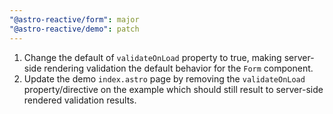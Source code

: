 ```yaml
---
"@astro-reactive/form": major
"@astro-reactive/demo": patch
---
```


1. Change the default of `validateOnLoad` property to true, making server-side rendering validation the default behavior for the `Form` component.
1. Update the demo `index.astro` page by removing the `validateOnLoad` property/directive on the example which should still result to server-side rendered validation results.
